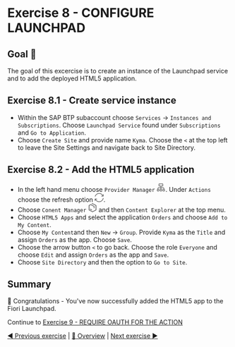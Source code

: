 # Exercise 8 - CONFIGURE LAUNCHPAD

## Goal 🎯

The goal of this excercise is to create an instance of the Launchpad service and to add the deployed HTML5 application.

## Exercise 8.1 - Create service instance

* Within the SAP BTP subaccount choose `Services` -> `Instances and Subscriptions`. Choose `Launchpad Service` found under `Subscriptions` and `Go to Application`. 
* Choose `Create Site` and provide name `Kyma`. Choose the `<` at the top left to leave the Site Settings and navigate back to Site Directory.

## Exercise 8.2 - Add the HTML5 application

* In the left hand menu choose `Provider Manager` ![Icon](/exercises/ex8/images/08_01_001.png). Under `Actions` choose the refresh option ![Icon](/exercises/ex8/images/08_03_001.png). 
* Choose `Conent Manager` ![Icon](/exercises/ex8/images/08_02_001.png) and then  `Content Explorer` at the top menu. 
* Choose `HTML5 Apps` and select the application `Orders` and choose `Add to My Content`. 
* Choose `My Content`and then `New` -> `Group`. Provide `Kyma` as the `Title` and assign `Orders` as the app. Choose `Save`.
* Choose the arrow button `<` to go back. Choose the role `Everyone` and choose `Edit` and assign `Orders` as the app and `Save`. 
* Choose `Site Directory` and then the option to `Go to Site`.


## Summary

🎉 Congratulations - You've now successfully added the HTML5 app to the Fiori Launchpad. 

Continue to [Exercise 9 - REQUIRE OAUTH FOR THE ACTION](../ex9/README.md)

[◀ Previous exercise](../ex7/README.md) | [🔼 Overview](../../README.md) | [Next exercise ▶](../ex9/README.md)
